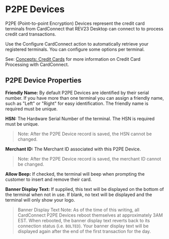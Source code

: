 # P2PE Devices

P2PE (Point-to-point Encryption) Devices represent the credit card terminals from CardConnect that REV23 Desktop can connect to to process credit card transactions.

Use the Configure CardConnect action to automatically retrieve your registered terminals. You can configure some options per terminal.

See: [Concepts: Credit Cards](../concepts/credit-cards.md) for more information on Credit Card Processing with CardConnect.

## P2PE Device Properties

**Friendly Name:** By default P2PE Devices are identified by their serial number. If you have more than one terminal you can assign a friendly name, such as "Left" or "Right" for easy identification. The friendly name is required must be unique.

**HSN:** The Hardware Serial Number of the terminal. The HSN is required must be unique.
> Note: After the P2PE Device record is saved, the HSN cannot be changed.

**Merchant ID:** The Merchant ID associated with this P2PE Device.
> Note: After the P2PE Device record is saved, the merchant ID cannot be changed.

**Allow Beep:** If checked, the terminal will beep when prompting the customer to insert and remove their card.

**Banner Display Text:** If supplied, this text will be displayed on the bottom of the terminal when not in use. If blank, no text will be displayed and the terminal will only show your logo.

> Banner Display Text Note: As of the time of this writing, all CardConnect P2PE Devices reboot themselves at approximately 3AM EST. When rebooted, the banner display text reverts back to its connection status (i.e. `BOLTED`). Your banner display text will be displayed again after the end of the first transaction for the day.